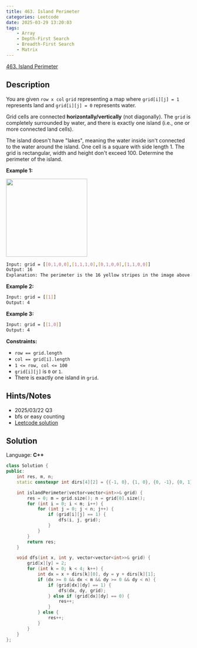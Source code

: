 ```yaml
---
title: 463. Island Perimeter
categories: Leetcode
date: 2025-03-29 13:20:03
tags:
    - Array
    - Depth-First Search
    - Breadth-First Search
    - Matrix
---
```


[463. Island Perimeter](https://leetcode.com/problems/island-perimeter/description/?envType=company&envId=oracle&favoriteSlug=oracle-six-months)

## Description

You are given `row x col` `grid` representing a map where `grid[i][j] = 1` represents land and `grid[i][j] = 0` represents water.

Grid cells are connected **horizontally/vertically**  (not diagonally). The `grid` is completely surrounded by water, and there is exactly one island (i.e., one or more connected land cells).

The island doesn't have "lakes", meaning the water inside isn't connected to the water around the island. One cell is a square with side length 1. The grid is rectangular, width and height don't exceed 100. Determine the perimeter of the island.

**Example 1:**

<img src="https://assets.leetcode.com/uploads/2018/10/12/island.png" style="width: 221px; height: 213px;">

```bash
Input: grid = [[0,1,0,0],[1,1,1,0],[0,1,0,0],[1,1,0,0]]
Output: 16
Explanation: The perimeter is the 16 yellow stripes in the image above.
```

**Example 2:**

```bash
Input: grid = [[1]]
Output: 4
```

**Example 3:**

```bash
Input: grid = [[1,0]]
Output: 4
```

**Constraints:**

- `row == grid.length`
- `col == grid[i].length`
- `1 <= row, col <= 100`
- `grid[i][j]` is `0` or `1`.
- There is exactly one island in `grid`.

## Hints/Notes

- 2025/03/22 Q3
- bfs or easy counting
- [Leetcode solution](https://leetcode.com/problems/island-perimeter/editorial/)

## Solution

Language: **C++**

```C++
class Solution {
public:
    int res, m, n;
    static constexpr int dirs[4][2] = {{-1, 0}, {1, 0}, {0, -1}, {0, 1}};

    int islandPerimeter(vector<vector<int>>& grid) {
        res = 0; m = grid.size(); n = grid[0].size();
        for (int i = 0; i < m; i++) {
            for (int j = 0; j < n; j++) {
                if (grid[i][j] == 1) {
                    dfs(i, j, grid);
                }
            }
        }
        return res;
    }

    void dfs(int x, int y, vector<vector<int>>& grid) {
        grid[x][y] = 2;
        for (int k = 0; k < 4; k++) {
            int dx = x + dirs[k][0], dy = y + dirs[k][1];
            if (dx >= 0 && dx < m && dy >= 0 && dy < n) {
                if (grid[dx][dy] == 1) {
                    dfs(dx, dy, grid);
                } else if (grid[dx][dy] == 0) {
                    res++;
                }
            } else {
                res++;
            }
        }
    }
};
```
